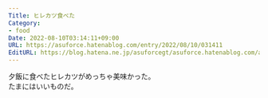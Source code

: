 ```yaml
---
Title: ヒレカツ食べた
Category:
- food
Date: 2022-08-10T03:14:11+09:00
URL: https://asuforce.hatenablog.com/entry/2022/08/10/031411
EditURL: https://blog.hatena.ne.jp/asuforcegt/asuforce.hatenablog.com/atom/entry/4207112889907294905
---
```


夕飯に食べたヒレカツがめっちゃ美味かった。  
たまにはいいものだ。
